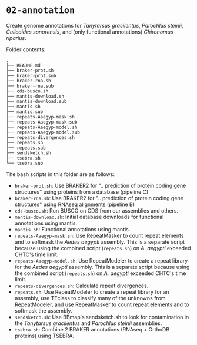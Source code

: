 # `02-annotation`

Create genome annotations for *Tanytarsus gracilentus*, *Parochlus steinii*,
*Culicoides sonorensis*, and (only functional annotations) *Chironomus riparius*.

Folder contents:

```
.
├── README.md
├── braker-prot.sh
├── braker-prot.sub
├── braker-rna.sh
├── braker-rna.sub
├── cds-busco.sh
├── mantis-download.sh
├── mantis-download.sub
├── mantis.sh
├── mantis.sub
├── repeats-Aaegyp-mask.sh
├── repeats-Aaegyp-mask.sub
├── repeats-Aaegyp-model.sh
├── repeats-Aaegyp-model.sub
├── repeats-divergences.sh
├── repeats.sh
├── repeats.sub
├── sendsketch.sh
├── tsebra.sh
└── tsebra.sub
```


The bash scripts in this folder are as follows:

- `braker-prot.sh`: Use BRAKER2 for ".. prediction of protein coding gene 
  structures" using proteins from a database (pipeline C)
- `braker-rna.sh`: Use BRAKER2 for ".. prediction of protein coding gene 
  structures" using RNAseq alignments (pipeline B)
- `cds-busco.sh`: Run BUSCO on CDS from our assemblies and others.
- `mantis-download.sh`: Initial database downloads for functional annotations using mantis.
- `mantis.sh`: Functional annotations using mantis.
- `repeats-Aaegyp-mask.sh`: Use RepeatMasker to count repeat elements and to 
  softmask the *Aedes aegypti* assembly. This is a separate script because
  using the combined script (`repeats.sh`) on *A. aegypti* exceeded CHTC's
  time limit.
- `repeats-Aaegyp-model.sh`: Use RepeatModeler to create a repeat library for 
  the *Aedes aegypti* assembly. This is a separate script because
  using the combined script (`repeats.sh`) on *A. aegypti* exceeded CHTC's
  time limit.
- `repeats-divergences.sh`: Calculate repeat divergences.
- `repeats.sh`: Use RepeatModeler to create a repeat library for an assembly,
  use TEclass to classify many of the unknowns from RepeatModeler, and
  use RepeatMasker to count repeat elements and to softmask the assembly.
- `sendsketch.sh`: Use BBmap's sendsketch.sh to look for contamination in the
  *Tanytarsus gracilentus* and *Parochlus steinii* assemblies.
- `tsebra.sh`: Combine 2 BRAKER annotations (RNAseq + OrthoDB proteins) 
  using TSEBRA.
